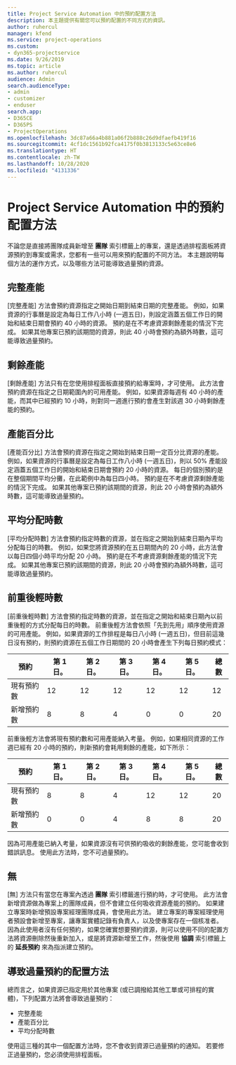 ```yaml
---
title: Project Service Automation 中的預約配置方法
description: 本主題提供有關您可以預約配置的不同方式的資訊。
author: ruhercul
manager: kfend
ms.service: project-operations
ms.custom:
- dyn365-projectservice
ms.date: 9/26/2019
ms.topic: article
ms.author: ruhercul
audience: Admin
search.audienceType:
- admin
- customizer
- enduser
search.app:
- D365CE
- D365PS
- ProjectOperations
ms.openlocfilehash: 3dc87a66a4b881a06f2b888c26d9dfaefb419f16
ms.sourcegitcommit: 4cf1dc1561b92fca4175f0b3813133c5e63ce8e6
ms.translationtype: HT
ms.contentlocale: zh-TW
ms.lasthandoff: 10/28/2020
ms.locfileid: "4131336"
---
```

# <a name="booking-allocation-methods-in-project-service-automation"></a>Project Service Automation 中的預約配置方法

不論您是直接將團隊成員新增至 **團隊** 索引標籤上的專案，還是透過排程面板將資源預約到專案或需求，您都有一些可以用來預約配置的不同方法。 本主題說明每個方法的運作方式，以及哪些方法可能導致過量預約資源。

## <a name="full-capacity"></a>完整產能 
[完整產能] 方法會預約資源指定之開始日期到結束日期的完整產能。 例如，如果資源的行事曆是設定為每日工作八小時 (一週五日)，則設定涵蓋五個工作日的開始和結束日期會預約 40 小時的資源。 預約是在不考慮資源剩餘產能的情況下完成。 如果其他專案已預約該期間的資源，則此 40 小時會預約為額外時數，這可能導致過量預約。

## <a name="remaining-capacity"></a>剩餘產能
[剩餘產能] 方法只有在您使用排程面板直接預約給專案時，才可使用。 此方法會預約資源在指定之日期範圍內的可用產能。 例如，如果資源每週有 40 小時的產能，而其中已經預約 10 小時，則對同一週進行預約會產生對該週 30 小時剩餘產能的預約。

## <a name="percentage-capacity"></a>產能百分比
[產能百分比] 方法會預約資源在指定之開始到結束日期一定百分比資源的產能。 例如，如果資源的行事曆是設定為每日工作八小時 (一週五日)，則以 50% 產能設定涵蓋五個工作日的開始和結束日期會預約 20 小時的資源。 每日的個別預約是在整個期間平均分攤，在此範例中為每日四小時。 預約是在不考慮資源剩餘產能的情況下完成。 如果其他專案已預約該期間的資源，則此 20 小時會預約為額外時數，這可能導致過量預約。

## <a name="evenly-distribute-hours"></a>平均分配時數
[平均分配時數] 方法會預約指定時數的資源，並在指定之開始到結束日期內平均分配每日的時數。 例如，如果您將資源預約在五日期間內的 20 小時，此方法會以每日四個小時平均分配 20 小時。 預約是在不考慮資源剩餘產能的情況下完成。 如果其他專案已預約該期間的資源，則此 20 小時會預約為額外時數，這可能導致過量預約。

## <a name="front-load-hours"></a>前重後輕時數
[前重後輕時數] 方法會預約指定時數的資源，並在指定之開始和結束日期內以前重後輕的方式分配每日的時數。 前重後輕方法會依照「先到先用」順序使用資源的可用產能。 例如，如果資源的工作排程是每日八小時 (一週五日)，但目前這幾日沒有預約，則預約資源在五個工作日期間的 20 小時會產生下列每日預約模式： 

|         預約          |    第 1 日。    |    第 2 日。    |    第 3 日。    |    第 4 日。    |    第 5 日。    |    總數    |
|---------------------------|-------------|-------------|-------------|-------------|-------------|-------------|
|    現有預約數    |    12        |    12        |    12        |    12        |    12        |    12        |
|    新增預約數          |    8        |    8        |    4        |    0        |    0        |    20       |

前重後輕方法會將現有預約數和可用產能納入考量。 例如，如果相同資源的工作週已經有 20 小時的預約，則新預約會耗用剩餘的產能，如下所示：

|   預約          | 第 1 日。 | 第 2 日。 | 第 3 日。 | 第 4 日。 | 第 5 日。 | 總數 |
|---------------------|-------|-------|-------|-------|-------|-------|
| 現有預約數 | 8     | 8     | 4     | 12     | 12     | 20    |
| 新增預約數       | 0     | 0     | 4     | 8     | 8     | 20    |

因為可用產能已納入考量，如果資源沒有可供預約吸收的剩餘產能，您可能會收到錯誤訊息。 使用此方法時，您不可過量預約。

## <a name="none"></a>無
[無] 方法只有當您在專案內透過 **團隊** 索引標籤進行預約時，才可使用。 此方法會新增資源做為專案上的團隊成員，但不會建立任何吸收資源產能的預約。 如果建立專案時新增預設專案經理團隊成員，會使用此方法。 建立專案的專案經理使用者預設會新增至專案，讓專案實體記錄有負責人，以及使專案存在一個核准者。 因為此使用者沒有任何預約，如果您確實想要預約資源，則可以使用不同的配置方法將資源刪除然後重新加入，或是將資源新增至工作，然後使用 **協調** 索引標籤上的 **延長預約** 來為指派建立預約。

## <a name="allocation-methods-that-lead-to-overbooking"></a>導致過量預約的配置方法
總而言之，如果資源已指定用於其他專案 (或已調撥給其他工單或可排程的實體)，下列配置方法將會導致過量預約：

- 完整產能
- 產能百分比
- 平均分配時數

使用這三種的其中一個配置方法時，您不會收到資源已過量預約的通知。 若要修正過量預約，您必須使用排程面板。
